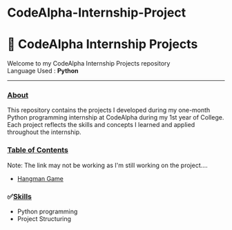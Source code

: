 # CodeAlpha-Internship-Project
<html>
<h1 style="align-content: center;">🎯 CodeAlpha Internship Projects</h1>
<p>Welcome to my CodeAlpha Internship Projects repository<br> Language Used : <b>Python</b> </p>
<hr>
<h3><u>About</u></h3>
<p>This repository contains the projects I developed during my one-month Python programming internship at CodeAlpha during my 1st year of College. <br>Each project reflects the skills and concepts I learned and applied throughout the internship.</p>
<h3><u>Table of Contents</u></h3>
<p>Note: The link may not be working as I'm still working on the project....</p>
<ul>
    <li>
        <a href="">Hangman Game</a>
    </li>
</ul>
<h3>✅<u>Skills</u></h3>
<ul>
    <li>Python programming</li>
    <li>Project Structuring</li>
</ul>
</html>
